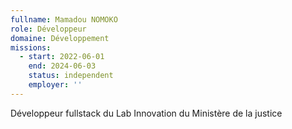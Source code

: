 ```yaml
---
fullname: Mamadou NOMOKO
role: Développeur
domaine: Développement
missions:
  - start: 2022-06-01
    end: 2024-06-03
    status: independent
    employer: ''
---
```


Développeur fullstack du Lab Innovation du Ministère de la justice
